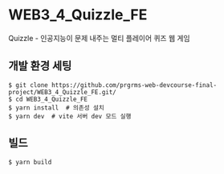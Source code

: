 # WEB3_4_Quizzle_FE
Quizzle - 인공지능이 문제 내주는 멀티 플레이어 퀴즈 웹 게임

## 개발 환경 세팅
```shell
$ git clone https://github.com/prgrms-web-devcourse-final-project/WEB3_4_Quizzle_FE.git/
$ cd WEB3_4_Quizzle_FE
$ yarn install  # 의존성 설치
$ yarn dev  # vite 서버 dev 모드 실행
```

## 빌드
```shell
$ yarn build
```